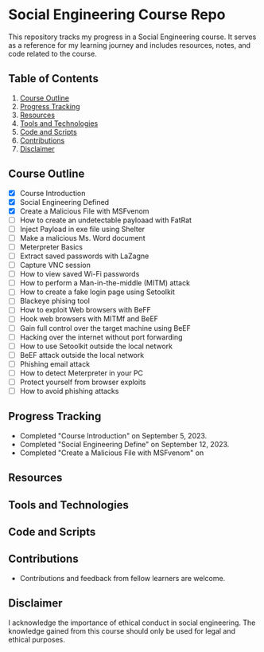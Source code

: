 # Social Engineering Course Repo

This repository tracks my progress in a Social Engineering course.
It serves as a reference for my learning journey and includes resources, notes, and code related to the course.

## Table of Contents
1. [Course Outline](#course-outline)
2. [Progress Tracking](#progress-tracking)
3. [Resources](#resources)
4. [Tools and Technologies](#tools-and-technologies)
5. [Code and Scripts](#code-and-scripts)
5. [Contributions](#contributions)
6. [Disclaimer](#disclaimer)

## Course Outline
- [x] Course Introduction
- [x] Social Engineering Defined
- [x] Create a Malicious File with MSFvenom
- [ ] How to create an undetectable payloaad with FatRat
- [ ] Inject Payload in exe file using Shelter
- [ ] Make a malicious Ms. Word document
- [ ] Meterpreter Basics
- [ ] Extract saved passwords with LaZagne
- [ ] Capture VNC session
- [ ] How to view saved Wi-Fi passwords
- [ ] How to perform a Man-in-the-middle (MITM) attack
- [ ] How to create a fake login page using Setoolkit
- [ ] Blackeye phising tool
- [ ] How to exploit Web browsers with BeFF
- [ ] Hook web browsers with MITMf and BeEF
- [ ] Gain full control over the target machine using BeEF
- [ ] Hacking over the internet without port forwarding
- [ ] How to use Setoolkit outside the local network
- [ ] BeEF attack outside the local network
- [ ] Phishing email attack
- [ ] How to detect Meterpreter in your PC
- [ ] Protect yourself from browser exploits
- [ ] How to avoid phishing attacks

## Progress Tracking
- Completed "Course Introduction" on September 5, 2023.
- Completed "Social Engineering Define" on September 12, 2023.
- Completed "Create a Malicious File with MSFvenom" on 

## Resources

## Tools and Technologies

## Code and Scripts

## Contributions
- Contributions and feedback from fellow learners are welcome.

## Disclaimer
I acknowledge the importance of ethical conduct in social engineering.
The knowledge gained from this course should only be used for legal and ethical purposes.
